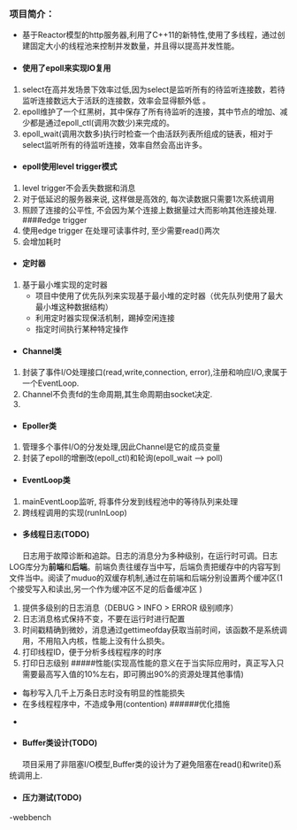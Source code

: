 ### 项目简介：

 - 基于Reactor模型的http服务器,利用了C++11的新特性,使用了多线程，通过创建固定大小的线程池来控制并发数量，并且得以提高并发性能。
 - #### 使用了epoll来实现IO复用
 1. select在高并发场景下效率过低,因为select是监听所有的待监听连接数，若待监听连接数远大于活跃的连接数，效率会显得额外低 。
 2. epoll维护了一个红黑树，其中保存了所有待监听的连接，其中节点的增加、减少都是通过epoll_ctl(调用次数少)来完成的。
 3. epoll_wait(调用次数多)执行时检查一个由活跃列表所组成的链表，相对于select监听所有的待监听连接，效率自然会高出许多。
- #### epoll使用level trigger模式
1. level trigger不会丢失数据和消息
2. 对于低延迟的服务器来说, 这样做是高效的, 每次读数据只需要1次系统调用
3. 照顾了连接的公平性, 不会因为某个连接上数据量过大而影响其他连接处理.
####edge trigger
1. 使用edge trigger 在处理可读事件时, 至少需要read()两次
2. 会增加耗时
- #### 定时器
1. 基于最小堆实现的定时器
    - 项目中使用了优先队列来实现基于最小堆的定时器（优先队列使用了最大最小堆这种数据结构）
    - 利用定时器实现保活机制，踢掉空闲连接
    - 指定时间执行某种特定操作


- #### Channel类
1. 封装了事件I/O处理接口(read,write,connection, error),注册和响应I/O,隶属于一个EventLoop.
2. Channel不负责fd的生命周期,其生命周期由socket决定.
3. 
- #### Epoller类
1. 管理多个事件I/O的分发处理,因此Channel是它的成员变量
2. 封装了epoll的增删改(epoll_ctl)和轮询(epoll_wait --> poll)
- #### EventLoop类
1. mainEventLoop监听, 将事件分发到线程池中的等待队列来处理
2. 跨线程调用的实现(runInLoop)


- #### 多线程日志(TODO)
&nbsp;&nbsp;&nbsp;&nbsp;&nbsp;&nbsp;日志用于故障诊断和追踪。日志的消息分为多种级别，在运行时可调。日志LOG库分为**前端**和**后端**。前端负责往缓存当中写，后端负责把缓存中的内容写到文件当中。阅读了muduo的双缓存机制,通过在前端和后端分别设置两个缓冲区(1个接受写入和读出,另一个作为缓冲区不足的后备缓冲区 )
1. 提供多级别的日志消息（DEBUG > INFO > ERROR 级别顺序）
2. 日志消息格式保持不变，不要在运行时进行配置
3. 时间戳精确到微妙，消息通过gettimeofday获取当前时间，该函数不是系统调用，不用陷入内核，性能上没有什么损失。
4. 打印线程ID，便于分析多线程程序的时序
5. 打印日志级别
#####性能(实现高性能的意义在于当实际应用时，真正写入只需要最高写入值的10%左右，即可腾出90%的资源处理其他事情)
+ 每秒写入几千上万条日志时没有明显的性能损失
+ 在多线程程序中，不造成争用(contention)
######优化措施
- 

- #### Buffer类设计(TODO)
&nbsp;&nbsp;&nbsp;&nbsp;&nbsp;&nbsp;项目采用了非阻塞I/O模型,Buffer类的设计为了避免阻塞在read()和write()系统调用上.
- #### 压力测试(TODO)
-webbench
